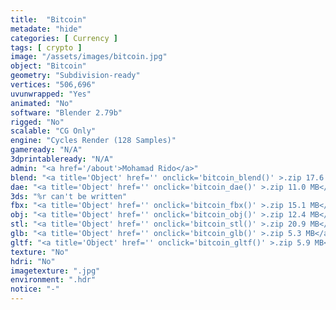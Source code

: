 ```yaml
---
title:  "Bitcoin"
metadate: "hide"
categories: [ Currency ]
tags: [ crypto ]
image: "/assets/images/bitcoin.jpg"
object: "Bitcoin"
geometry: "Subdivision-ready"
vertices: "506,696"
uvunwrapped: "Yes"
animated: "No"
software: "Blender 2.79b"
rigged: "No"
scalable: "CG Only"
engine: "Cycles Render (128 Samples)"
gameready: "N/A"
3dprintableready: "N/A"
admin: "<a href='/about'>Mohamad Rido</a>"
blend: "<a title='Object' href='' onclick='bitcoin_blend()' >.zip 17.6 MB</a>"
dae: "<a title='Object' href='' onclick='bitcoin_dae()' >.zip 11.0 MB</a>"
3ds: "%r can't be written"
fbx: "<a title='Object' href='' onclick='bitcoin_fbx()' >.zip 15.1 MB</a>"
obj: "<a title='Object' href='' onclick='bitcoin_obj()' >.zip 12.4 MB</a>"
stl: "<a title='Object' href='' onclick='bitcoin_stl()' >.zip 20.9 MB</a>"
glb: "<a title='Object' href='' onclick='bitcoin_glb()' >.zip 5.3 MB</a>"
gltf: "<a title='Object' href='' onclick='bitcoin_gltf()' >.zip 5.9 MB</a>"
texture: "No"
hdri: "No"
imagetexture: ".jpg"
environment: ".hdr"
notice: "-"
---
```


